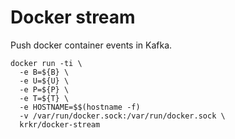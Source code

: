 # Docker stream

Push docker container events in Kafka.

```
docker run -ti \
  -e B=${B} \
  -e U=${U} \
  -e P=${P} \
  -e T=${T} \
  -e HOSTNAME=$$(hostname -f)
  -v /var/run/docker.sock:/var/run/docker.sock \
  krkr/docker-stream
```
